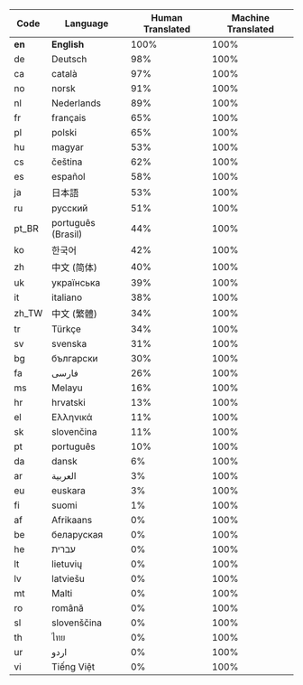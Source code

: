 |  Code   |   Language          |     Human Translated    |       Machine Translated
| ------- | ------------------- | ----------------------- | ------------------------ |
|  **en** |  **English**        |          100%           |           100%           |
|  de     |  Deutsch            |          98%            |           100%           |
|  ca     |  català             |          97%            |           100%           |
|  no     |  norsk              |          91%            |           100%           |
|  nl     |  Nederlands         |          89%            |           100%           |
|  fr     |  français           |          65%            |           100%           |
|  pl     |  polski             |          65%            |           100%           |
|  hu     |  magyar             |          53%            |           100%           |
|  cs     |  čeština            |          62%            |           100%           |
|  es     |  español            |          58%            |           100%           |
|  ja     |  日本語              |          53%            |           100%           |
|  ru     |  русский            |          51%            |           100%           |
| pt_BR   |  português (Brasil) |          44%            |           100%           |
|  ko     |  한국어               |          42%            |           100%           |
|  zh     |  中文 (简体)         |          40%            |           100%           |
|  uk     |  українська         |          39%            |           100%           |
|  it     |  italiano           |          38%            |           100%           |
|  zh_TW  |  中文 (繁體)         |          34%            |           100%           |
|  tr     |  Türkçe             |          34%            |           100%           |
|  sv     |  svenska            |          31%            |           100%           |
|  bg     |  български          |          30%            |           100%           |
|  fa     |  فارسی              |          26%            |           100%           |
|  ms     |  Melayu             |          16%            |           100%           |
|  hr     |  hrvatski           |          13%            |           100%           |
|  el     |  Ελληνικά           |          11%            |           100%           |
|  sk     |  slovenčina         |          11%            |           100%           |
|  pt     |  português          |          10%            |           100%           |
|  da     |  dansk              |          6%             |           100%           |
|  ar     |  العربية            |          3%             |           100%           |
|  eu     |  euskara            |          3%             |           100%           |
|  fi     |  suomi              |          1%             |           100%           |
|  af     |  Afrikaans          |          0%           |           100%           |
|  be     |  беларуская         |          0%           |           100%           |
|  he     |  עברית              |          0%           |           100%           |
|  lt     |  lietuvių           |          0%           |           100%           |
|  lv     |  latviešu           |          0%           |           100%           |
|  mt     |  Malti              |          0%           |           100%           |
|  ro     |  română             |          0%           |           100%           |
|  sl     |  slovenščina        |          0%           |           100%           |
|  th     |  ไทย                |          0%           |           100%           |
|  ur     |  اردو               |          0%           |           100%           |
|  vi     |  Tiếng Việt         |          0%           |           100%           |
